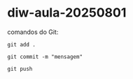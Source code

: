 # diw-aula-20250801

comandos do Git:

```
git add . 
```

```
git commit -m "mensagem"
```

```
git push
```